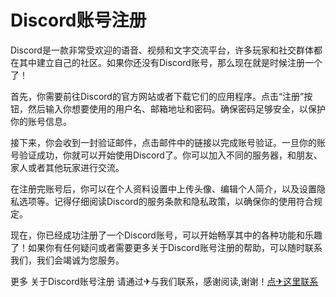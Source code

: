 # Discord账号注册

Discord是一款非常受欢迎的语音、视频和文字交流平台，许多玩家和社交群体都在其中建立自己的社区。如果你还没有Discord账号，那么现在就是时候注册一个了！

首先，你需要前往Discord的官方网站或者下载它们的应用程序。点击“注册”按钮，然后输入你想要使用的用户名、邮箱地址和密码。确保密码足够安全，以保护你的账号信息。

接下来，你会收到一封验证邮件，点击邮件中的链接以完成账号验证。一旦你的账号验证成功，你就可以开始使用Discord了。你可以加入不同的服务器，和朋友、家人或者其他玩家进行交流。

在注册完账号后，你可以在个人资料设置中上传头像、编辑个人简介，以及设置隐私选项等。记得仔细阅读Discord的服务条款和隐私政策，以确保你的使用符合规定。

现在，你已经成功注册了一个Discord账号，可以开始畅享其中的各种功能和乐趣了！如果你有任何疑问或者需要更多关于Discord账号注册的帮助，可以随时联系我们，我们会竭诚为您服务。

更多 关于Discord账号注册 请通过✈与我们联系，感谢阅读,谢谢！[点✈这里联系](https://a.k02.cc)
